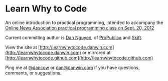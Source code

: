 # Learn Why to Code

An online introduction to practical programming, intended to accompany the [Online News Association practical programming class on Sept. 20, 2012](http://ona2012.sched.org/event/4e894c10b238f8e99210261d941f6576)

Current committing author is [Dan Nguyen](http://danwin.com), of [ProPublica](http://www.propublica.org) and [Skift](http://skift.com).

View the site at [http://learnwhytocode.danwin.com](http://learnwhytocode.danwin.com) or mirrored at [http://learnwhytocode.github.com](http://learnwhytocode.github.com)

Ping me at [@dancow](http://www.twitter.com/dancow) or [dan@danwin.com](mailto:dan@danwin.com) if you have questions, comments, or suggestions.



